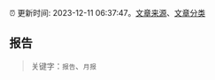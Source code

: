:alarm_clock: 更新时间: 2023-12-11 06:37:47。[文章来源](/README.md)、[文章分类](/TAGS.md)

## 报告


> 关键字：`报告`、`月报`




